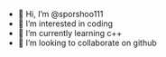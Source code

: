 - 👋 Hi, I’m @sporshoo111
- 👀 I’m interested in coding
- 🌱 I’m currently learning c++
- 💞️ I’m looking to collaborate on github

<!---
sporshoo111/sporshoo111 is a ✨ special ✨ repository because its `README.md` (this file) appears on your GitHub profile.
You can click the Preview link to take a look at your changes.
--->
